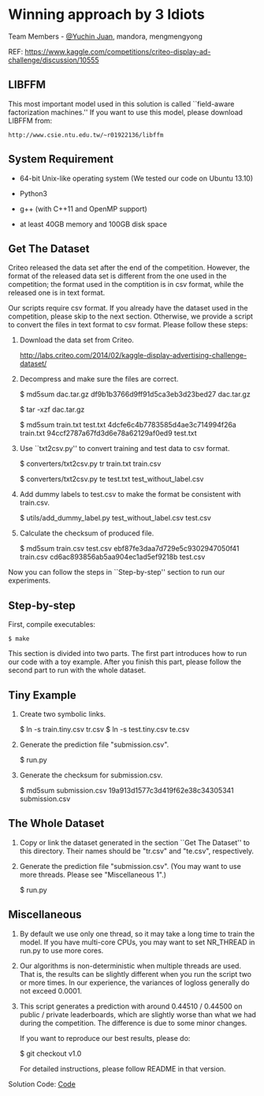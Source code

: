 # Winning approach by 3 Idiots

Team Members - [@Yuchin Juan](https://github.com/ycjuan), mandora, mengmengyong

REF: https://www.kaggle.com/competitions/criteo-display-ad-challenge/discussion/10555

## LIBFFM

This most important model used in this solution is called ``field-aware
factorization machines.'' If you want to use this model, please download LIBFFM
from:

    http://www.csie.ntu.edu.tw/~r01922136/libffm

## System Requirement

- 64-bit Unix-like operating system (We tested our code on Ubuntu 13.10)

- Python3

- g++ (with C++11 and OpenMP support)

- at least 40GB memory and 100GB disk space

## Get The Dataset

Criteo released the data set after the end of the competition. However, the
format of the released data set is different from the one used in the
competition; the format used in the comptition is in csv format, while the
released one is in text format.

Our scripts require csv format. If you already have the dataset used in the
competition, please skip to the next section. Otherwise, we provide a script to
convert the files in text format to csv format. Please follow these steps:

1. Download the data set from Criteo.

   http://labs.criteo.com/2014/02/kaggle-display-advertising-challenge-dataset/

2. Decompress and make sure the files are correct.

   $ md5sum dac.tar.gz
   df9b1b3766d9ff91d5ca3eb3d23bed27 dac.tar.gz

   $ tar -xzf dac.tar.gz

   $ md5sum train.txt test.txt
   4dcfe6c4b7783585d4ae3c714994f26a train.txt
   94ccf2787a67fd3d6e78a62129af0ed9 test.txt

3. Use ``txt2csv.py'' to convert training and test data to csv format.

   $ converters/txt2csv.py tr train.txt train.csv

   $ converters/txt2csv.py te test.txt test_without_label.csv

4. Add dummy labels to test.csv to make the format be consistent with train.csv.

   $ utils/add_dummy_label.py test_without_label.csv test.csv

5. Calculate the checksum of produced file.

   $ md5sum train.csv test.csv
   ebf87fe3daa7d729e5c9302947050f41 train.csv
   cd6ac893856ab5aa904ec1ad5ef9218b test.csv

Now you can follow the steps in ``Step-by-step'' section to run our experiments.

## Step-by-step

First, compile executables:

    $ make

This section is divided into two parts. The first part introduces how to run
our code with a toy example. After you finish this part, please follow the
second part to run with the whole dataset.

## Tiny Example

1. Create two symbolic links.

   $ ln -s train.tiny.csv tr.csv
   $ ln -s test.tiny.csv te.csv

2. Generate the prediction file "submission.csv".

   $ run.py

3. Generate the checksum for submission.csv.

   $ md5sum submission.csv
   19a913d1577c3d419f62e38c34305341 submission.csv

## The Whole Dataset

1. Copy or link the dataset generated in the section ``Get The Dataset'' to
   this directory. Their names should be "tr.csv" and "te.csv", respectively.

2. Generate the prediction file "submission.csv". (You may want to use more
   threads. Please see "Miscellaneous 1".)

   $ run.py

## Miscellaneous

1. By default we use only one thread, so it may take a long time to train the
   model. If you have multi-core CPUs, you may want to set NR_THREAD in run.py
   to use more cores.

2. Our algorithms is non-deterministic when multiple threads are used. That
   is, the results can be slightly different when you run the script two or
   more times. In our experience, the variances of logloss generally do not
   exceed 0.0001.

3. This script generates a prediction with around 0.44510 / 0.44500 on
   public / private leaderboards, which are slightly worse than what we had
   during the competition. The difference is due to some minor changes.

   If you want to reproduce our best results, please do:

   $ git checkout v1.0

   For detailed instructions, please follow README in that version.

Solution Code: [Code](https://github.com/ycjuan/kaggle-2014-criteo)
